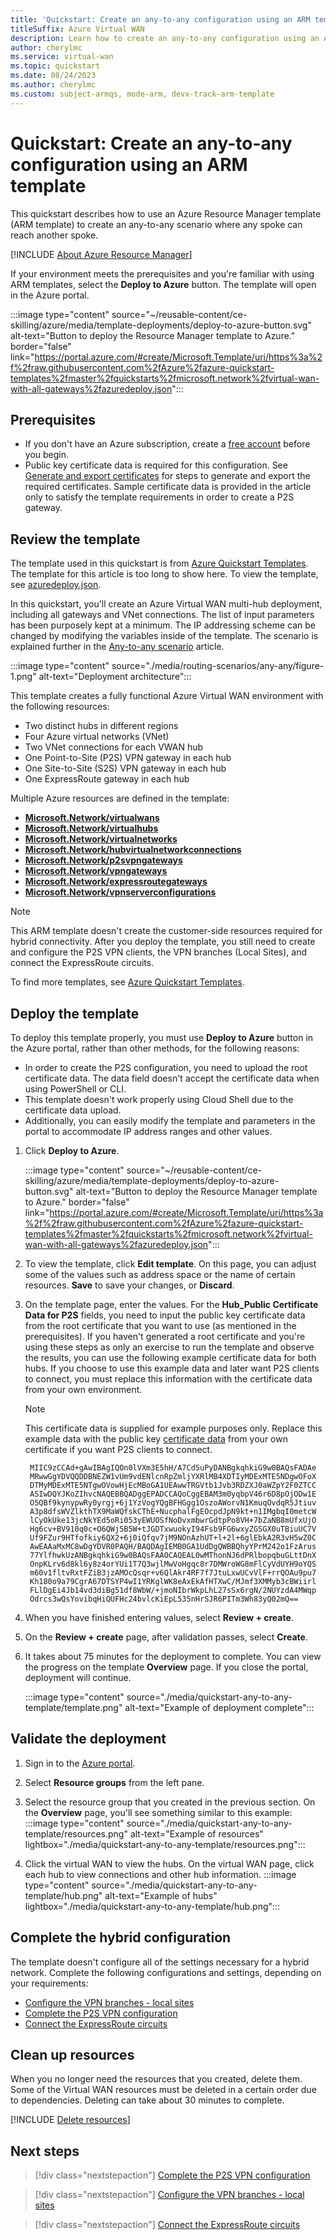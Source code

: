 ```yaml
---
title: 'Quickstart: Create an any-to-any configuration using an ARM template'
titleSuffix: Azure Virtual WAN
description: Learn how to create an any-to-any configuration using an Azure Resource Manager template (ARM template).
author: cherylmc
ms.service: virtual-wan
ms.topic: quickstart
ms.date: 08/24/2023
ms.author: cherylmc
ms.custom: subject-armqs, mode-arm, devx-track-arm-template
---
```


# Quickstart: Create an any-to-any configuration using an ARM template

This quickstart describes how to use an Azure Resource Manager template (ARM template) to create an any-to-any scenario where any spoke can reach another spoke.

[!INCLUDE [About Azure Resource Manager](../../includes/resource-manager-quickstart-introduction.md)]

If your environment meets the prerequisites and you're familiar with using ARM templates, select the **Deploy to Azure** button. The template will open in the Azure portal.

:::image type="content" source="~/reusable-content/ce-skilling/azure/media/template-deployments/deploy-to-azure-button.svg" alt-text="Button to deploy the Resource Manager template to Azure." border="false" link="https://portal.azure.com/#create/Microsoft.Template/uri/https%3a%2f%2fraw.githubusercontent.com%2fAzure%2fazure-quickstart-templates%2fmaster%2fquickstarts%2fmicrosoft.network%2fvirtual-wan-with-all-gateways%2fazuredeploy.json":::

## Prerequisites

* If you don't have an Azure subscription, create a [free account](https://azure.microsoft.com/free/?WT.mc_id=A261C142F) before you begin.
* Public key certificate data is required for this configuration. See [Generate and export certificates](certificates-point-to-site.md#cer) for steps to generate and export the required certificates. Sample certificate data is provided in the article only to satisfy the template requirements in order to create a P2S gateway.

## <a name="review"></a>Review the template

The template used in this quickstart is from [Azure Quickstart Templates](https://azure.microsoft.com/resources/templates/virtual-wan-with-all-gateways). The template for this article is too long to show here. To view the template, see [azuredeploy.json](https://github.com/Azure/azure-quickstart-templates/blob/master/quickstarts/microsoft.network/virtual-wan-with-all-gateways/azuredeploy.json).

In this quickstart, you'll create an Azure Virtual WAN multi-hub deployment, including all gateways and VNet connections. The list of input parameters has been purposely kept at a minimum. The IP addressing scheme can be changed by modifying the variables inside of the template. The scenario is explained further in the [Any-to-any scenario](scenario-any-to-any.md) article.

:::image type="content" source="./media/routing-scenarios/any-any/figure-1.png" alt-text="Deployment architecture":::

This template creates a fully functional Azure Virtual WAN environment with the following resources:

* Two distinct hubs in different regions
* Four Azure virtual networks (VNet)
* Two VNet connections for each VWAN hub
* One Point-to-Site (P2S) VPN gateway in each hub
* One Site-to-Site (S2S) VPN gateway in each hub
* One ExpressRoute gateway in each hub

Multiple Azure resources are defined in the template:

* [**Microsoft.Network/virtualwans**](/azure/templates/microsoft.network/virtualwans)
* [**Microsoft.Network/virtualhubs**](/azure/templates/microsoft.network/virtualhubs)
* [**Microsoft.Network/virtualnetworks**](/azure/templates/microsoft.network/virtualnetworks)
* [**Microsoft.Network/hubvirtualnetworkconnections**](/azure/templates/microsoft.network/virtualhubs/hubvirtualnetworkconnections)
* [**Microsoft.Network/p2svpngateways**](/azure/templates/microsoft.network/p2svpngateways)
* [**Microsoft.Network/vpngateways**](/azure/templates/microsoft.network/vpngateways) 
* [**Microsoft.Network/expressroutegateways**](/azure/templates/microsoft.network/expressroutegateways)
* [**Microsoft.Network/vpnserverconfigurations**](/azure/templates/microsoft.network/vpnserverconfigurations)

> [!NOTE]
> This ARM template doesn't create the customer-side resources required for hybrid connectivity. After you deploy the template, you still need to create and configure the P2S VPN clients, the VPN branches (Local Sites), and connect the ExpressRoute circuits.

To find more templates, see [Azure Quickstart Templates](https://azure.microsoft.com/resources/templates/?resourceType=Microsoft.Network&pageNumber=1&sort=Popular).

## <a name="deploy"></a>Deploy the template

To deploy this template properly, you must use **Deploy to Azure** button in the Azure portal, rather than other methods, for the following reasons:

* In order to create the P2S configuration, you need to upload the root certificate data. The data field doesn't accept the certificate data when using PowerShell or CLI.
* This template doesn't work properly using Cloud Shell due to the certificate data upload.
* Additionally, you can easily modify the template and parameters in the portal to accommodate IP address ranges and other values.

1. Click **Deploy to Azure**.

   :::image type="content" source="~/reusable-content/ce-skilling/azure/media/template-deployments/deploy-to-azure-button.svg" alt-text="Button to deploy the Resource Manager template to Azure." border="false" link="https://portal.azure.com/#create/Microsoft.Template/uri/https%3a%2f%2fraw.githubusercontent.com%2fAzure%2fazure-quickstart-templates%2fmaster%2fquickstarts%2fmicrosoft.network%2fvirtual-wan-with-all-gateways%2fazuredeploy.json":::
1. To view the template, click **Edit template**. On this page, you can adjust some of the values such as address space or the name of certain resources. **Save** to save your changes, or **Discard**.
1. On the template page, enter the values. For the **Hub_Public Certificate Data for P2S** fields, you need to input the public key certificate data from the root certificate that you want to use (as mentioned in the prerequisites). If you haven't generated a root certificate and you're using these steps as only an exercise to run the template and observe the results, you can use the following example certificate data for both hubs. If you choose to use this example data and later want P2S clients to connect, you must replace this information with the certificate data from your own environment.

   > [!NOTE]
   > This certificate data is supplied for example purposes only. Replace this example data with the public key [certificate data](certificates-point-to-site.md#cer) from your own certificate if you want P2S clients to connect.

   ```certificate-data
    MIIC9zCCAd+gAwIBAgIQOn0lVXm3E5hH/A7CdSuPyDANBgkqhkiG9w0BAQsFADAe
    MRwwGgYDVQQDDBNEZW1vUm9vdENlcnRpZmljYXRlMB4XDTIyMDExMTE5NDgwOFoX
    DTMyMDExMTE5NTgwOVowHjEcMBoGA1UEAwwTRGVtb1Jvb3RDZXJ0aWZpY2F0ZTCC
    ASIwDQYJKoZIhvcNAQEBBQADggEPADCCAQoCggEBAM3m0yqbpV46r6D8pOjODw1E
    O5QBf9kynypwRy0yrgj+6j1YzVogYQgBFHGgg1OszoAWorvN1KmuqOvdqR5Jtiuv
    A3p8dfsWVZlkthTX9MaWQfskCThE+NucphalFgEOcpdJpN9kt+n1IMgbqI0metcW
    lCyOkUke13jcNkYEd5oRi053yEWUOSfNoDvxmbwrGdtpPo8VH+7bZaNB8mUfxUjO
    Hg6cv+BV910q0c+O6QWj5B5W+tJGDTxwuokyI94Fsb9FG6wxyZGSGX0uTBiuUC7V
    Uf9FZur9HTfofkiy6QX2+6j0iQfqv7jM9NOnAzhUT+l+2l+6glEbkA2R3vH5wZ0C
    AwEAAaMxMC8wDgYDVR0PAQH/BAQDAgIEMB0GA1UdDgQWBBQhyYPrM242o1FzArus
    77YlfhwkUzANBgkqhkiG9w0BAQsFAAOCAQEAL0wMThonNJ6dPRlbopqbuGLttDnX
    OnpKLrv6d8kl6y8z4orYUi1T7Q3wjlMwVoHgqc8r7DMWroWG8mFlCyVdUYH9oYQS
    m60v1fltvRxtFZiB3jzAMOcQsqr+v6QlAkr4RF7f7JtuLxwUCvVlF+rrQOAu9pu7
    Kh180o9a79CgrA67DTSYP4wI1YRKglWK8eAxEkAfHTXwC/MJmf3XMMyb3cBWiirl
    FLlDgEi4Jb14vd3diBg51df8WbW/+jmoNIbrWkpLhL27sSx6rgN/2NUYzdA4MWqp
    Odrcs3wQsYovibqHiQUFHc24bvlcKiEpL535nHrSJR6PITm3Wh83yQ02mQ==
   ```

1. When you have finished entering values, select **Review + create**.
1. On the **Review + create** page, after validation passes, select **Create**.
1. It takes about 75 minutes for the deployment to complete. You can view the progress on the template **Overview** page.  If you close the portal, deployment will continue.

   :::image type="content" source="./media/quickstart-any-to-any-template/template.png" alt-text="Example of deployment complete":::

## <a name="validate"></a>Validate the deployment

1. Sign in to the [Azure portal](https://portal.azure.com).
1. Select **Resource groups** from the left pane.
1. Select the resource group that you created in the previous section. On the **Overview** page, you'll see something similar to this example:
   :::image type="content" source="./media/quickstart-any-to-any-template/resources.png" alt-text="Example of resources" lightbox="./media/quickstart-any-to-any-template/resources.png":::

1. Click the virtual WAN to view the hubs. On the virtual WAN page, click each hub to view connections and other hub information.
   :::image type="content" source="./media/quickstart-any-to-any-template/hub.png" alt-text="Example of hubs" lightbox="./media/quickstart-any-to-any-template/hub.png":::

## <a name="complete"></a>Complete the hybrid configuration

The template doesn't configure all of the settings necessary for a hybrid network. Complete the following configurations and settings, depending on your requirements:

* [Configure the VPN branches - local sites](virtual-wan-site-to-site-portal.md#site)
* [Complete the P2S VPN configuration](virtual-wan-point-to-site-portal.md)
* [Connect the ExpressRoute circuits](virtual-wan-expressroute-portal.md)

## Clean up resources

When you no longer need the resources that you created, delete them. Some of the Virtual WAN resources must be deleted in a certain order due to dependencies. Deleting can take about 30 minutes to complete.

[!INCLUDE [Delete resources](../../includes/virtual-wan-resource-cleanup.md)]

## Next steps

> [!div class="nextstepaction"]
> [Complete the P2S VPN configuration](virtual-wan-point-to-site-portal.md)

> [!div class="nextstepaction"]
> [Configure the VPN branches - local sites](virtual-wan-site-to-site-portal.md#site)

> [!div class="nextstepaction"]
> [Connect the ExpressRoute circuits](virtual-wan-expressroute-portal.md)
